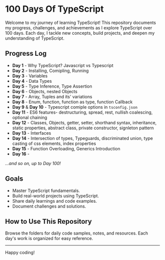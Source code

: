 # 100 Days Of TypeScript

Welcome to my journey of learning TypeScript! This repository documents my progress, challenges, and achievements as I explore TypeScript over 100 days. Each day, I tackle new concepts, build projects, and deepen my understanding of TypeScript.

## Progress Log

- **Day 1** - Why TypeScript? Javascript vs Typescript
- **Day 2** - Installing, Comipling, Running
- **Day 3** - Variables
- **Day 4** - Data Types
- **Day 5** - Type Inference, Type Assertion
- **Day 6** - Objects, nested Objects
- **Day 7** - Array, Tuples and its' variations
- **Day 8** - Enum, function, function as type, function Callback
- **Day 9** &  **Day 10** - Typescript comiple options in `tsconfig.json`
- **Day 11** - ES6 features- destructuring, spread, rest, nullish coalescing, optional chaining
- **Day 12** - Classes, Objects, getter, setter, shorthand syntax, inheritance, static properties, abstract class, private constructor, signleton pattern
- **Day 13** - Interfaces
- **Day 14** - Intersection of types, Typeguards, discriminated union, type casting of css elements, index properties
- **Day 15** - Function Overloading, Generics Introduction
- **Day 16** -

*...and so on, up to Day 100!*

## Goals

- Master TypeScript fundamentals.
- Build real-world projects using TypeScript.
- Share daily learnings and code examples.
- Document challenges and solutions.

## How to Use This Repository

Browse the folders for daily code samples, notes, and resources. Each day's work is organized for easy reference.

---

Happy coding!
